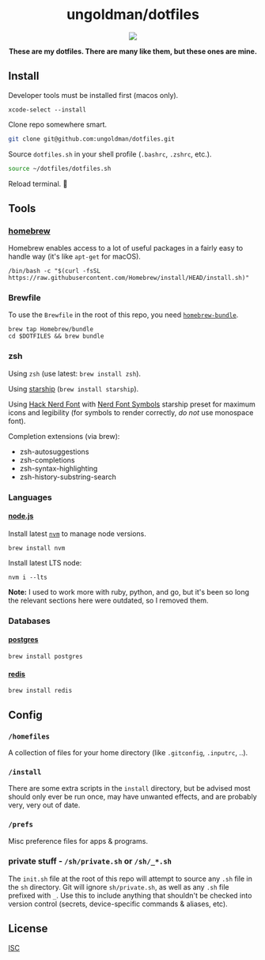 <div align='center'>

# ungoldman/dotfiles

![](https://49.media.tumblr.com/8037b4adc4528f816a87eab93bbb1805/tumblr_np8i3bXp5g1qzdg48o1_500.gif)

**These are my dotfiles. There are many like them, but these ones are mine.**

</div>

## Install

Developer tools must be installed first (macos only).

```
xcode-select --install
```

Clone repo somewhere smart.

```sh
git clone git@github.com:ungoldman/dotfiles.git
```

Source `dotfiles.sh` in your shell profile (`.bashrc`, `.zshrc`, etc.).

```sh
source ~/dotfiles/dotfiles.sh
```

Reload terminal. 🚀

## Tools

### [homebrew](http://brew.sh)

Homebrew enables access to a lot of useful packages in a fairly easy to handle way (it's like `apt-get` for macOS).

```
/bin/bash -c "$(curl -fsSL https://raw.githubusercontent.com/Homebrew/install/HEAD/install.sh)"
```

### Brewfile

To use the `Brewfile` in the root of this repo, you need [`homebrew-bundle`](https://github.com/Homebrew/homebrew-bundle).

```
brew tap Homebrew/bundle
cd $DOTFILES && brew bundle
```

### zsh

Using `zsh` (use latest: `brew install zsh`).

Using [starship](https://starship.rs/) (`brew install starship`).

Using [Hack Nerd Font](https://www.nerdfonts.com/font-downloads) with [Nerd Font Symbols](https://starship.rs/presets/#nerd-font-symbols) starship preset for maximum icons and legibility (for symbols to render correctly, _do not_ use monospace font).

Completion extensions (via brew):

- zsh-autosuggestions
- zsh-completions
- zsh-syntax-highlighting
- zsh-history-substring-search

### Languages

#### [node.js](http://nodejs.org)

Install latest [`nvm`](https://github.com/creationix/nvm) to manage node versions.

```
brew install nvm
```

Install latest LTS node:

```
nvm i --lts
```

**Note:** I used to work more with ruby, python, and go, but it's been so long the relevant sections here were outdated, so I removed them.

### Databases

#### [postgres](http://www.postgresql.org/)

```
brew install postgres
```

#### [redis](http://redis.io/)

```
brew install redis
```

## Config

### `/homefiles`

A collection of files for your home directory (like `.gitconfig`, `.inputrc`, ..).

### `/install`

There are some extra scripts in the `install` directory, but be advised most should only ever be run once, may have unwanted effects, and are probably very, very out of date.

### `/prefs`

Misc preference files for apps & programs.

### private stuff - `/sh/private.sh` or `/sh/_*.sh`

The `init.sh` file at the root of this repo will attempt to source any `.sh` file in the `sh` directory. Git will ignore `sh/private.sh`, as well as any `.sh` file prefixed with `_`. Use this to include anything that shouldn't be checked into version control (secrets, device-specific commands & aliases, etc).

## License

[ISC](LICENSE.md)
